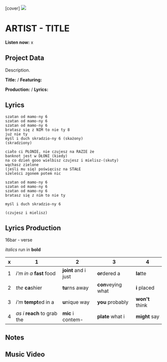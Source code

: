 [cover] ![](57175019_319474918741616_8502199518755923887_n.jpg)

# ARTIST - TITLE

**Listen now:** x

## Project Data

Description.


**Title:**  / **Featuring:** 

**Production:**  / **Lyrics:** 

## Lyrics

```
szatan od mamo-ny 6
szatan od mamo-ny 6
szatan od mamo-ny 6
bratasz się z NIM to nie ty 8
już nie ty
myśl i duch skradzio-ny 6 (skażony)
(skradziony)

ciało ci PŁONIE, nie czujesz na RAZIE że 
banknot jest w DŁONI (kiedy)
na co dzień gooo wielbisz czujesz i mielisz-(skuty)
wąchasz zielone
(jeśli mu się) poświęcisz na STAŁE
szeleści zgonem potem nic

szatan od mamo-ny 6
szatan od mamo-ny 6
szatan od mamo-ny 6
bratasz się z nim to nie ty

myśl i duch skradzio-ny 6

(czujesz i mielisz)

```

## Lyrics Production

16bar - verse

*italics* run in
**bold**

| x | 1 | 2 | 3 | 4 |
|---|---|---|---|---|
| 1 | *i'm in a* **fast** food | **joint** and i just  | **or**dered a  | **la**tte  |
| 2 | *the* **ca**shier | **tu**rns away  |  **con**veying what |  **i** placed |
| 3 | *i'm* **tempt**ed in a | **u**nique way  |  **you** probably |  **won't** think |
| 4 | *as i* **reach** to grab the |  **mic** i contem-  | **plate** what i | **might** say |

## Notes

## Music Video
